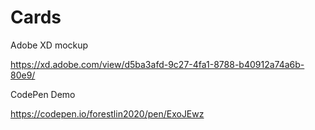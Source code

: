 # Cards

Adobe XD mockup

https://xd.adobe.com/view/d5ba3afd-9c27-4fa1-8788-b40912a74a6b-80e9/


CodePen Demo

https://codepen.io/forestlin2020/pen/ExoJEwz

